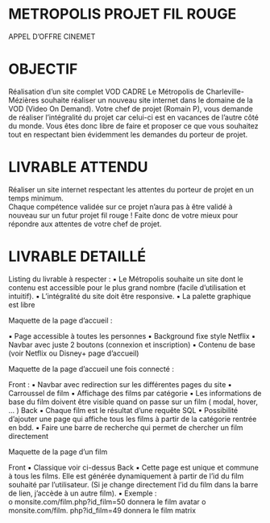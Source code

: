 # METROPOLIS PROJET FIL ROUGE 
 
 
  
APPEL D’OFFRE CINEMET 
   
# OBJECTIF 
Réalisation d’un site complet VOD 
CADRE 
Le  Métropolis  de  Charleville-Mézières  souhaite  réaliser  un  nouveau 
site internet dans le domaine de la VOD (Video On Demand). 
Votre chef de projet (Romain P), vous demande de réaliser l’intégralité 
du projet car celui-ci est en vacances de l’autre côté du monde. 
Vous êtes donc libre de faire et proposer ce que vous souhaitez tout 
en respectant bien évidemment les demandes du porteur de projet. 

# LIVRABLE ATTENDU 

Réaliser un site internet respectant les attentes du  porteur de projet 
en un temps minimum.  
Chaque compétence validée sur ce projet n’aura pas à être validé à 
nouveau sur un futur projet fil rouge ! Faite donc de votre mieux pour 
répondre aux attentes de votre chef de projet. 

# LIVRABLE DETAILLÉ 

Listing du livrable à respecter : 
▪ Le Métropolis souhaite un site dont le contenu est accessible 
pour le plus grand nombre (facile d’utilisation et intuitif). 
▪ L’intégralité du site doit être responsive. 
▪ La palette graphique est libre 
 
  
Maquette de la page d’accueil : 

 
 
 
▪ Page accessible à toutes les personnes 
▪ Background fixe style Netflix 
▪ Navbar avec juste 2 boutons (connexion et inscription) 
▪ Contenu de base (voir Netflix ou Disney+ page d’accueil) 
 
 
Maquette de la page d’accueil une fois connecté : 
 
Front :
▪ Navbar avec redirection sur les différentes pages du site 
▪ Carroussel de film 
▪ Affichage des films par catégorie 
▪ Les  informations  de  base  du  film  doivent  être  visible  quand  on 
passe sur un film ( modal, hover, ... ) 
Back 
▪ Chaque film est le résultat d’une requête SQL 
▪ Possibilité d’ajouter une page qui affiche tous les films à partir de 
la catégorie rentrée en bdd. 
▪ Faire  une  barre  de  recherche  qui  permet  de  chercher  un  film 
directement 
 
Maquette de la page d’un film 
 
Front 
▪ Classique voir ci-dessus 
Back 
▪ Cette  page  est  unique  et  commune  à  tous  les  films.  Elle  est 
générée dynamiquement à partir de l’id du film  souhaité  par 
l’utilisateur.  (Si je change directement l’id du film dans la barre 
de lien, j’accède à un autre film). 
▪ Exemple :  
o  monsite.com/film.php?id_film=50 donnera le film avatar 
o  monsite.com/film. php?id_film=49 donnera le film matrix 
